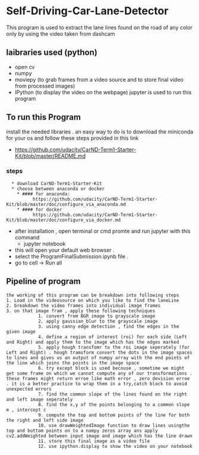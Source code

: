 # Self-Driving-Car-Lane-Detector

This program is used to extract the lane lines found on the road of any color only by using the video taken from dashcam
## laibraries used (python)
  * open cv
  * numpy
  * moviepy (to grab frames from a video source and to store final video from processed images)
  * IPython (to display the video on the webpage)
jupyter is used to run this program 

## To run this Program
  install the needed libraries . an easy way to do is to download the miniconda for your os and follow these steps provided in this link
  * https://github.com/udacity/CarND-Term1-Starter-Kit/blob/master/README.md
  
  ### steps
      * download CarND-Term1-Starter-Kit
      * choose between anaconda or docker 
        * #### for anaconda:
              https://github.com/udacity/CarND-Term1-Starter-Kit/blob/master/doc/configure_via_anaconda.md
        * #### for docker
              https://github.com/udacity/CarND-Term1-Starter-Kit/blob/master/doc/configure_via_docker.md
  * after installation , open terminal or cmd promte and run jupyter with this command
      * jupyter notebook
  * this will open your default web browser . 
  * select the ProgramFinalSubmission.ipynb file . 
  * go to cell -> Run all 
  
  ## Pipeline of program
    the working of this program can be breakdown into following steps
    1. Load in the videosource on which you like to find the laneLine
    2. breakdown the video frames into individual image frames
    3. on that image fram , apply these following techniques
                1. convert from BGR image to grayscale image
                2. apply gaussian_blur to the grayscale image
                3. using canny edge detection , find the edges in the given image
                4. define a region of interest (roi) for each side (Left and Right) and apply them to the image which has the edges marked
                5. apply hough transfomr to the roi image seperately (for Left and Right) . hough tramsform convert the dots in the image spaces to lines and gives us an output of numpy array with the end points of the line which joins the points in the image space
                6. try except block is used becouse , sometime we might get some frame on which we cannot compute any of our transformations . these frames might return erroe like math error , zero devision erroe . it is a better practice to wrap them in a try,catch block to avoid unexpected errors
                7. find the common slope of the lines found on the right and left image seperately 
                8. find the x,y of the points belonging to a common slope m , intercept c
                9. compute the top and bottom points of the line for both the right and left side image
                10. use drawWeightedImage function to draw lines usingthe top and bottom points on to a numpy zeros array ans apply cv2.addWeighted between input image and image which has the line drawn
                11. store this final image as a video file
                12. use ipython.display to show the video on your notebook 
                
          
                
                
  



  


